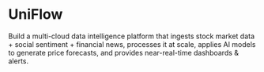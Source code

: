 # UniFlow
Build a multi-cloud data intelligence platform that ingests stock market data + social sentiment + financial news, processes it at scale, applies AI models to generate price forecasts, and provides near-real-time dashboards &amp; alerts.
